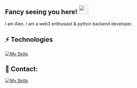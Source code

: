 ## Fancy seeing you here! <img src="https://raw.githubusercontent.com/aemmadi/aemmadi/master/wave.gif" width="30">

I am Alex. I am a web3 enthusiast & python backend developer.

## ⚡ Technologies
[![My Skills](https://skillicons.dev/icons?i=py,docker,git,fastapi,django,postgres,sqlite,graphql,selenium,bots,raspberrypi,linux,html,css&theme=dark)](https://skillicons.dev)

## 📱 Contact:
[![My Skills](https://skillicons.dev/icons?i=linkedin&theme=dark)](https://www.linkedin.com/in/a-kachalin/)




